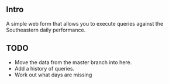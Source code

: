 ## Intro

A simple web form that allows you to execute queries against the Southeastern daily performance.

## TODO

* Move the data from the master branch into here.
* Add a history of queries.
* Work out what days are missing